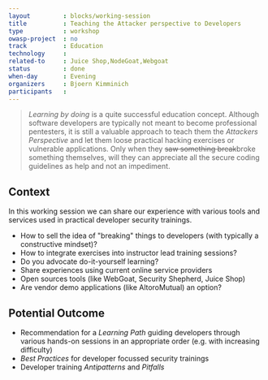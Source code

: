 ```yaml
---
layout         : blocks/working-session
title          : Teaching the Attacker perspective to Developers
type           : workshop
owasp-project  : no
track          : Education
technology     :
related-to     : Juice Shop,NodeGoat,Webgoat
status         : done
when-day       : Evening
organizers     : Bjoern Kimminich
participants   :
---
```


> _Learning by doing_ is a quite successful education concept. Although
> software developers are typically not meant to become professional
> pentesters, it is still a valuable approach to teach them the
> _Attackers Perspective_ and let them loose practical hacking exercises
> or vulnerable applications. Only when they ~~saw something
> break~~broke something themselves, will they can appreciate all the
> secure coding guidelines as help and not an impediment.

## Context

In this working session we can share our experience with various tools
and services used in practical developer security trainings.

- How to sell the idea of "breaking" things to developers (with
  typically a constructive mindset)?
- How to integrate exercises into instructor lead training sessions?
- Do you advocate do-it-yourself learning?
- Share experiences using current online service providers
- Open sources tools (like WebGoat, Security Shepherd, Juice Shop)
- Are vendor demo applications (like AltoroMutual) an option?

## Potential Outcome

- Recommendation for a _Learning Path_ guiding developers through
  various hands-on sessions in an appropriate order (e.g. with
  increasing difficulty)
- _Best Practices_ for developer focussed security trainings
- Developer training _Antipatterns_ and _Pitfalls_
